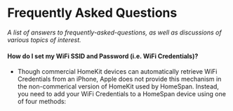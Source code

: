 # Frequently Asked Questions

*A list of answers to frequently-asked-questions, as well as discussions of various topics of interest.*

#### How do I set my WiFi SSID and Password (i.e. WiFi Credentials)?

* Though commercial HomeKit devices can automatically retrieve WiFi Credentials from an iPhone, Apple does not provide this mechanism in the non-commerical version of HomeKit used by HomeSpan.  Instead, you need to add your WiFi Credentials to a HomeSpan device using one of four methods:
